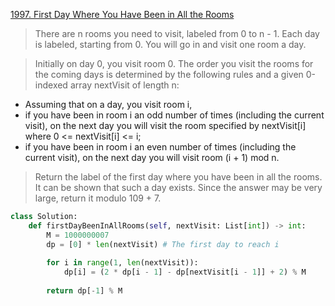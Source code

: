 [1997. First Day Where You Have Been in All the Rooms](https://leetcode.com/problems/first-day-where-you-have-been-in-all-the-rooms)

> There are n rooms you need to visit, labeled from 0 to n - 1. Each day is labeled, starting from 0. You will go in and visit one room a day.

> Initially on day 0, you visit room 0. The order you visit the rooms for the coming days is determined by the following rules and a given 0-indexed array nextVisit of length n:

- Assuming that on a day, you visit room i,
- if you have been in room i an odd number of times (including the current visit), on the next day you will visit the room specified by nextVisit[i] where 0 <= nextVisit[i] <= i;
- if you have been in room i an even number of times (including the current visit), on the next day you will visit room (i + 1) mod n.

> Return the label of the first day where you have been in all the rooms. It can be shown that such a day exists. Since the answer may be very large, return it modulo 109 + 7.



```python
class Solution: 
    def firstDayBeenInAllRooms(self, nextVisit: List[int]) -> int: 
        M = 1000000007 
        dp = [0] * len(nextVisit) # The first day to reach i 
         
        for i in range(1, len(nextVisit)): 
            dp[i] = (2 * dp[i - 1] - dp[nextVisit[i - 1]] + 2) % M 
         
        return dp[-1] % M
```